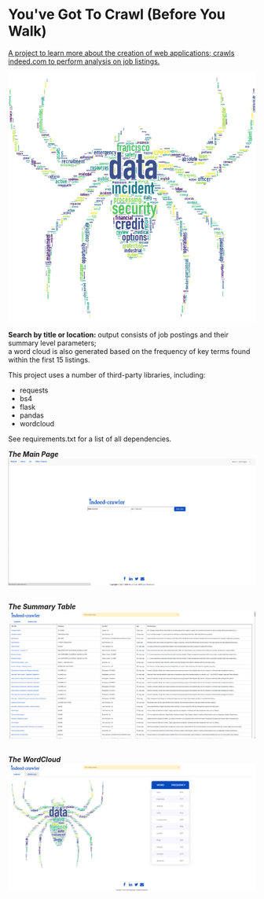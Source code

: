 # You've Got To Crawl (Before You Walk)
<a href="http://jobcrawl.net">A project to learn more about the creation of web applications&#59; crawls indeed.com to perform analysis on job listings.</a>

![](/static/images/readme.png?raw=true "Example output; create your own spider!")

<b>Search by title or location:</b> output consists of job postings and their summary level parameters; <br>
a word cloud is also generated based on the frequency of key terms found within the first 15 listings.

This project uses a number of third-party libraries, including:
- requests
- bs4
- flask
- pandas
- wordcloud

See requirements.txt for a list of all dependencies. <br>

<b><i> The Main Page </i></b>
![](/static/images/Main.png?raw=true "Oh, so fancy!") <br> <br>

<b><i> The Summary Table </i></b>
![](/static/images/results-table.png?raw=true "Oh, so tabular!") <br> <br>

<b><i> The WordCloud </i></b>
![](/static/images/wordcloud.png?raw=true "Your very own data spider! Congratulations!")
